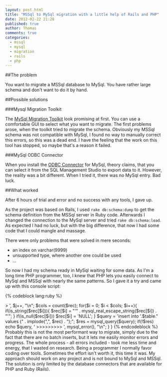 ```yaml
---
layout: post.html
title: "MSSql to MySql migration with a little help of Rails and PHP"
date: 2012-02-22 21:28
published: true
author: Thomas
comments: true
categories:
  - mssql
  - mysql
  - migration
  - rails
  - php
---
```


##The problem
    
You want to migrate a MSSql database to MySql. You have rather large schema and don't want to do it by hand.

<!-- more -->

##Possible solutions

###Mysql Migration Toolkit

The [MySql Migration Toolkit](http://dev.mysql.com/doc/migration-toolkit/en/:) look promising at first. You can use a comfortable GUI to select what you want to migrate. The first problems arose, when the toolkit tried to migrate the schema. Obviously my MSSql schema was not compatible with MySql, I found no way to manually correct this errors, so this was a dead end. I have the feeling that the work on this tool has stopped, so maybe that's a reason it failed.


###MySql ODBC Connector

When you install the [ODBC Connector](http://dev.mysql.com/downloads/connector/odbc/) for MySql, theory claims, that you can select it from the SQL Management Studio to export data to it. However, the reality was a bit different. When I tried it, there was no MySql entry. Bad luck.

##What worked

After 6 hours of trial and error and no success with any tools, I gave up.

As the project was based on Rails, I used `rake db:schema:dump` to get the schema definition from the MSSql server in Ruby code. Afterwards I changed the connection to the MySql server and tried `rake db:schema:load`. As expected I had no luck, but with the big difference, that now I had some code that I could mangle and massage.

There were only problems that were solved in mere seconds:

  - an index on varchar(9999)
  - unsupported type, where another one could be used
  - ...

So now I had my schema ready in MySql waiting for some data. As I'm a long time PHP programmer, too, I knew that PHP lets you easily connect to MySql and MSSql with nearly the same patterns. So I gave it a try and came up with this console script:

{% codeblock lang:ruby %}
<?php

#Connection variables :
$mysql_host = '';
$mysql_user = '';
$mysql_password = '';
$mysql_database = '';
$mysql_link = mysql_connect(
  $mysql_host,
  $mysql_user,
  $mysql_password);

$mssql_host = '';
$mssql_user = '';
$mssql_password = '';
$mssql_database = '';
$mssql_link = mssql_connect(
  $mssql_host,
  $mssql_user, 
  $mssql_password);

$tables = array(/* LIST THE TABLES YOU WANT TO MIGRATE HERE */);

#Select the databases:
mysql_select_db($mysql_database);
mssql_select_db($mssql_database);

#Migrate the data:
foreach($tables as $table){

	$m_res = mssql_query('select * from '. $table);

	$j = 0;

	while($rec = mssql_fetch_array($m_res, MSSQL_NUM)){
		echo $table, ' >> ', $j++, "\n";
		$cols = count($rec);
		for($i = 0; $i < $cols; $i++){
			if(is_string($rec[$i])){
				$rec[$i] = "'" . mysql_real_escape_string($rec[$i]) . "'";
			}
			if(is_null($rec[$i])) $rec[$i] = 'NULL';
		}

		$query = 'insert into '.$table." values (" . implode(",", $rec) . ");";
		$res = mysql_query($query);
		if(!$res) echo $query, ' >>>>>>>>> ', mysql_error(), "\n";
	}

}

{% endcodeblock %}

Probably this is not the most performant way to migrate, simply due to the fact that there are no batch inserts, but it lets me easily monitor  errors and progress. The whole process - all errors included - took me less time and energy, that I wasted on research. Being a programmer I normally favor coding over tools. Sometimes the effort isn't worth it, this time it was.

My approach should work on any project and is not bound to MySql and MSSql. The solution is only limited by the database connectors that are available for PHP and Ruby (Rails).
